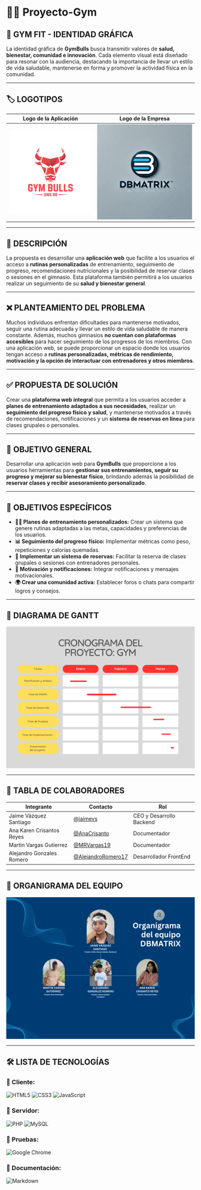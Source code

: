 # 🏋️‍♂️ Proyecto-Gym

## 🎨 GYM FIT - IDENTIDAD GRÁFICA
La identidad gráfica de **GymBulls** busca transmitir valores de **salud, bienestar, comunidad e innovación**. Cada elemento visual está diseñado para resonar con la audiencia, destacando la importancia de llevar un estilo de vida saludable, mantenerse en forma y promover la actividad física en la comunidad.

---

## 🏷️ LOGOTIPOS

| Logo de la Aplicación                                    | Logo de la Empresa                                              |
| -------------------------------------------------------- | --------------------------------------------------------------- |
| ![Logo App](Prototypes/Web/Assets/Imagenes/gymbulls.png) | ![Logo Empresa](Prototypes/Web/Assets/Imagenes/Empresarial.png) |

---

## 📝 DESCRIPCIÓN
La propuesta es desarrollar una **aplicación web** que facilite a los usuarios el acceso a **rutinas personalizadas** de entrenamiento, seguimiento de progreso, recomendaciones nutricionales y la posibilidad de reservar clases o sesiones en el gimnasio. Esta plataforma también permitirá a los usuarios realizar un seguimiento de su **salud y bienestar general**.

---

## ❌ PLANTEAMIENTO DEL PROBLEMA
Muchos individuos enfrentan dificultades para mantenerse motivados, seguir una rutina adecuada y llevar un estilo de vida saludable de manera constante. Además, muchos gimnasios **no cuentan con plataformas accesibles** para hacer seguimiento de los progresos de los miembros.
Con una aplicación web, se puede proporcionar un espacio donde los usuarios tengan acceso a **rutinas personalizadas, métricas de rendimiento, motivación y la opción de interactuar con entrenadores y otros miembros**.

---

## ✅ PROPUESTA DE SOLUCIÓN
Crear una **plataforma web integral** que permita a los usuarios acceder a **planes de entrenamiento adaptados a sus necesidades**, realizar un **seguimiento del progreso físico y salud**, y mantenerse motivados a través de recomendaciones, notificaciones y un **sistema de reservas en línea** para clases grupales o personales.

---

## 🎯 OBJETIVO GENERAL
Desarrollar una aplicación web para **GymBulls** que proporcione a los usuarios herramientas para **gestionar sus entrenamientos, seguir su progreso y mejorar su bienestar físico**, brindando además la posibilidad de **reservar clases y recibir asesoramiento personalizado**.

---

## 📌 OBJETIVOS ESPECÍFICOS

- **🏋️‍♂️ Planes de entrenamiento personalizados:** Crear un sistema que genere rutinas adaptadas a las metas, capacidades y preferencias de los usuarios.
- **📊 Seguimiento del progreso físico:** Implementar métricas como peso, repeticiones y calorías quemadas.
- **📅 Implementar un sistema de reservas:** Facilitar la reserva de clases grupales o sesiones con entrenadores personales.
- **🔔 Motivación y notificaciones:** Integrar notificaciones y mensajes motivacionales.
- **🌍 Crear una comunidad activa:** Establecer foros o chats para compartir logros y consejos.

---

## 📅 DIAGRAMA DE GANTT
![Diagrama de Gantt](Prototypes/Web/Assets/Imagenes/DiagramaGantt.png)

---

## 👥 TABLA DE COLABORADORES

| Integrante                | Contacto                                                   | Rol                      |
| ------------------------- | ---------------------------------------------------------- | ------------------------ |
| Jaime Vázquez Santiago    | [@jaimevs](https://github.com/jaimevs)                     | CEO y Desarrollo Backend |
| Ana Karen Crisantos Reyes | [@AnaCrisanto](https://github.com/AnaCrisanto)             | Documentador             |
| Martin Vargas Gutierrez   | [@MRVargas19](https://github.com/MRVargas19)               | Documentador             |
| Alejandro Gonzales Romero | [@AlejandroRomero17](https://github.com/AlejandroRomero17) | Desarrollador FrontEnd   |

---

## 📌 ORGANIGRAMA DEL EQUIPO
![Organigrama](Prototypes/Web/Assets/Imagenes/ORGANIGRAMA.png)

---

## 🛠️ LISTA DE TECNOLOGÍAS

### 🔹 Cliente:
![HTML5](https://img.shields.io/badge/HTML5-E34F26?style=for-the-badge&logo=html5&logoColor=white)
![CSS3](https://img.shields.io/badge/CSS3-1572B6?style=for-the-badge&logo=css3&logoColor=white)
![JavaScript](https://img.shields.io/badge/JavaScript-F7DF1E?style=for-the-badge&logo=javascript&logoColor=black)

### 🔹 Servidor:
![PHP](https://img.shields.io/badge/PHP-777BB4?style=for-the-badge&logo=php&logoColor=white)
![MySQL](https://img.shields.io/badge/MySQL-4479A1?style=for-the-badge&logo=mysql&logoColor=white)

### 🔹 Pruebas:
![Google Chrome](https://img.shields.io/badge/Google_Chrome-4285F4?style=for-the-badge&logo=google-chrome&logoColor=white)

### 🔹 Documentación:
![Markdown](https://img.shields.io/badge/Made%20with-Markdown-1f425f.svg)
